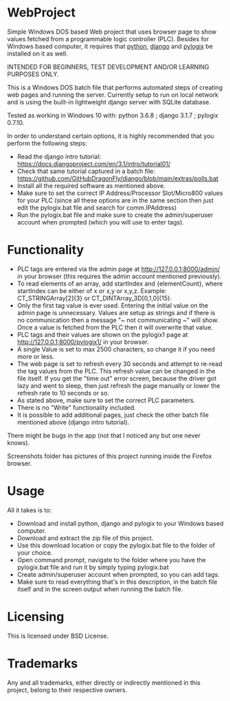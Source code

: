 # WebProject
Simple Windows DOS based Web project that uses browser page to show values fetched from a programmable logic controller (PLC).
Besides for Windows based computer, it requires that [python](https://www.python.org), [django](https://www.djangoproject.com/) and [pylogix](https://github.com/dmroeder/pylogix) be installed on it as well.

INTENDED FOR BEGINNERS, TEST DEVELOPMENT AND/OR LEARNING PURPOSES ONLY.

This is a Windows DOS batch file that performs automated steps of creating web pages and running the server.
Currently setup to run on local network and is using the built-in lightweight django server with SQLite database.

Tested as working in Windows 10 with: python 3.6.8 ; django 3.1.7 ; pylogix 0.7.10.

In order to understand certain options, it is highly recommended that you perform the following steps:
- Read the django intro tutorial: https://docs.djangoproject.com/en/3.1/intro/tutorial01/
- Check that same tutorial captured in a batch file: https://github.com/GitHubDragonFly/django/blob/main/extras/polls.bat
- Install all the required software as mentioned above.
- Make sure to set the correct IP Address/Processor Slot/Micro800 values for your PLC (since all these options are in the same section then just edit the pylogix.bat file and search for comm.IPAddress)
- Run the pylogix.bat file and make sure to create the admin/superuser account when prompted (which you will use to enter tags).

# Functionality
- PLC tags are entered via the admin page at http://127.0.0.1:8000/admin/ in your browser (this requires the admin account mentioned previously).
- To read elements of an array, add startIndex and {elementCount}, where startIndex can be either of x or x,y or x,y,z. Example: CT_STRINGArray[2]{3} or CT_DINTArray_3D[0,1,0]{15}.
- Only the first tag value is ever used. Entering the initial value on the admin page is unnecessary. Values are setup as strings and if there is no communication then a message "~ not communicating ~" will show. Once a value is fetched from the PLC then it will overwrite that value.
- PLC tags and their values are shown on the pylogix1 page at http://127.0.0.1:8000/pylogix1/ in your browser.
- A single Value is set to max 2500 characters, so change it if you need more or less.
- The web page is set to refresh every 30 seconds and attempt to re-read the tag values from the PLC. This refresh value can be changed in the file itself. If you get the "time out" error screen, because the driver got lazy and went to sleep, then just refresh the page manually or lower the refresh rate to 10 seconds or so.
- As stated above, make sure to set the correct PLC parameters.
- There is no "Write" functionality included.
- It is possible to add additional pages, just check the other batch file mentioned above (django intro tutorial).

There might be bugs in the app (not that I noticed any but one never knows).

Screenshots folder has pictures of this project running inside the Firefox browser.

# Usage
All it takes is to:
- Download and install python, django and pylogix to your Windows based computer.
- Download and extract the zip file of this project.
- Use this download location or copy the pylogix.bat file to the folder of your choice.
- Open command prompt, navigate to the folder where you have the pylogix.bat file and run it by simply typing pylogix.bat
- Create admin/superuser account when prompted, so you can add tags.
- Make sure to read everything that's in this description, in the batch file itself and in the screen output when running the batch file.

# Licensing
This is licensed under BSD License.

# Trademarks
Any and all trademarks, either directly or indirectly mentioned in this project, belong to their respective owners.
